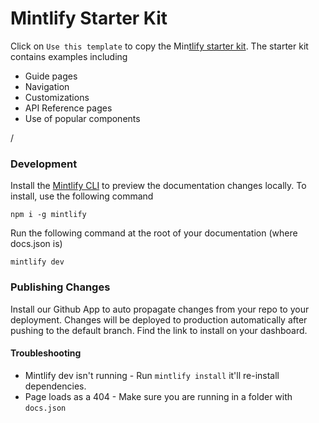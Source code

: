 # Mintlify Starter Kit

Click on `Use this template` to copy the Min[tlify starter kit](http://google.com). The starter kit contains examples including

- Guide pages
- Navigation
- Customizations
- API Reference pages
- Use of popular components

/

### Development

Install the [Mintlify CLI](https://www.npmjs.com/package/mintlify) to preview the documentation changes locally. To install, use the following command

```[expandable]
npm i -g mintlify
```

Run the following command at the root of your documentation (where docs.json is)

```
mintlify dev
```

### Publishing Changes

Install our Github App to auto propagate changes from your repo to your deployment. Changes will be deployed to production automatically after pushing to the default branch. Find the link to install on your dashboard.

#### Troubleshooting

- Mintlify dev isn't running - Run `mintlify install` it'll re-install dependencies.
- Page loads as a 404 - Make sure you are running in a folder with `docs.json`